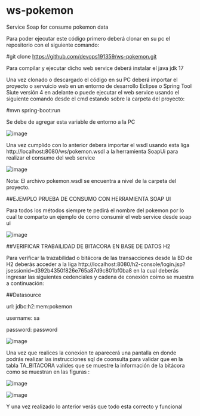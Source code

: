 # ws-pokemon
Service Soap for consume pokemon data


Para poder ejecutar este código primero deberá clonar en su pc el repositorio con el siguiente comando:

#git clone https://github.com/devops191359/ws-pokemon.git

Para compilar y ejecutar dicho web service deberá instalar el java jdk 17

Una vez clonado o descargado el código en su PC deberá importar el proyecto o servuicio web en un entorno de desarrollo Eclipse o Spring Tool Siute versión 4 en adelante o puede ejecutar el web service usando el siguiente comando desde el cmd estando sobre la carpeta del proyecto: 

#mvn spring-boot:run


Se debe de agregar esta variable de entorno a la PC 

![image](https://github.com/devops191359/ws-pokemon/assets/16689291/5dc9adcd-e087-45e2-a2ae-df75e0af1bfc)


Una vez cumplido con lo anterior debera importar el wsdl usando esta liga http://localhost:8080/ws/pokemon.wsdl  a la herramienta SoapUi para realizar el consumo del web service

![image](https://github.com/devops191359/ws-pokemon/assets/16689291/f960f5eb-9e42-455e-b0a3-6fffcb6d202a)


Nota: El archivo pokemon.wsdl se encuentra a nivel de  la  carpeta del proyecto.


##EJEMPLO PRUEBA DE CONSUMO CON HERRAMIENTA SOAP UI

Para todos los métodos siempre te pedirá el nombre del pokemon por lo cual te comparto un ejemplo de como consumir el web service desde soap ui

![image](https://github.com/devops191359/ws-pokemon/assets/16689291/d50c57d0-cb91-4300-a2a2-fe24e133f0f5)


##VERIFICAR TRABAILIDAD DE BITACORA EN BASE DE DATOS H2

Para verificar la trazabilidad o bitácora de las transacciones desde la BD de H2 deberás acceder a la liga http://localhost:8080/h2-console/login.jsp?jsessionid=d392b4350f826e765a87d9c801bf0ba8 en la cual deberás ingresar las siguientes cedenciales y cadena de conexión coimo se muestra a continuación:

##Datasource

url: jdbc:h2:mem:pokemon

username: sa

password: password

![image](https://github.com/devops191359/ws-pokemon/assets/16689291/8cdaa4fb-ba9a-4e29-98c9-ae1640d24474)

Una vez que realices la conexion te aparecerá una pantalla en donde podrás realizar las instrucciones sql de coonsulta para validar que en la tabla  TA_BITACORA valides que se muestre la información de la bitácora como se muestran en las figuras :

![image](https://github.com/devops191359/ws-pokemon/assets/16689291/e4af2036-af4c-467f-ae4c-5b9c0a56569d)


![image](https://github.com/devops191359/ws-pokemon/assets/16689291/fcccb903-7092-4a46-85ec-525510d85779)

Y una vez realizado lo anterior verás que todo esta correcto y funcional










